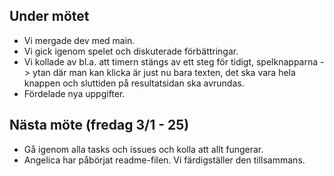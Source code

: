 ## Under mötet
- Vi mergade dev med main.
- Vi gick igenom spelet och diskuterade förbättringar.
- Vi kollade av bl.a. att timern stängs av ett steg för tidigt, spelknapparna -> ytan där man kan klicka är just nu bara texten, det ska vara hela knappen och sluttiden på resultatsidan ska avrundas.
- Fördelade nya uppgifter.

## Nästa möte (fredag 3/1 - 25)
- Gå igenom alla tasks och issues och kolla att allt fungerar.
- Angelica har påbörjat readme-filen. Vi färdigställer den tillsammans. 
